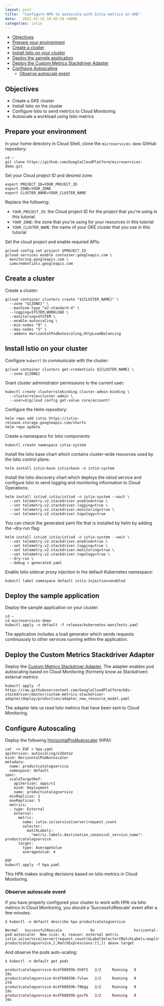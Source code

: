 ```yaml
---
layout: post
title:  "Configure HPA to autoscale with Istio metrics on GKE"
date:   2022-01-15 18:45:10 +0800
categories: istio
---
```


- [Objectives ](#objectives-)
- [Prepare your environment](#prepare-your-environment)
- [Create a cluster](#create-a-cluster)
- [Install Istio on your cluster](#install-istio-on-your-cluster)
- [Deploy the sample application](#deploy-the-sample-application)
- [Deploy the Custom Metrics Stackdriver Adapter](#deploy-the-custom-metrics-stackdriver-adapter)
- [Configure Autoscaling](#configure-autoscaling)
  - [Observe autoscale event](#observe-autoscale-event)

## Objectives

-  Create a GKE cluster
-  Install Istio on the cluster
-  Configure Istio to send metrics to Cloud Monitoring
-  Autoscale a workload using Istio metrics

## Prepare your environment

In your home directory in Cloud Shell, clone the `microservices-demo` GitHub repository:

```
cd ~
git clone https://github.com/GoogleCloudPlatform/microservices-demo.git
```

Set your Cloud project ID and desired zone:

```
export PROJECT_ID=YOUR_PROJECT_ID
export ZONE=YOUR_ZONE
export CLUSTER_NAME=YOUR_CLUSTER_NAME
```

Replace the following:

   -  `YOUR_PROJECT_ID`: the Cloud project ID for the project that you're using in this tutorial
   -  `YOUR_ZONE`: the zone that you're using for your resources in this tutorial
   -  `YOUR_CLUSTER_NAME`: the name of your GKE cluster that you use in this tutorial

Set the cloud project and enable required APIs:

```
gcloud config set project $PROJECT_ID
gcloud services enable container.googleapis.com \
  monitoring.googleapis.com \
  iamcredentials.googleapis.com
```

## Create a cluster

Create a cluster:

```
gcloud container clusters create "${CLUSTER_NAME}" \
  --zone "${ZONE}" \
  --machine-type "e2-standard-4" \
  --logging=SYSTEM,WORKLOAD \
  --monitoring=SYSTEM \
  --enable-autoscaling \
  --min-nodes "0" \
  --max-nodes "5" \
  --addons HorizontalPodAutoscaling,HttpLoadBalancing
```

## Install Istio on your cluster

Configure `kubectl` to communicate with the cluster:

```
gcloud container clusters get-credentials ${CLUSTER_NAME} \
  --zone ${ZONE}
```

Grant cluster administrator permissions to the current user:

```
kubectl create clusterrolebinding cluster-admin-binding \
  --clusterrole=cluster-admin \
  --user=$(gcloud config get-value core/account)
```

Configure the Helm repository:

```
helm repo add istio https://istio-release.storage.googleapis.com/charts
helm repo update
```

Create a namespace for Istio components:

```
kubectl create namespace istio-system
```

Install the Istio base chart which contains cluster-wide resources used by the Istio control plane:

```
helm install istio-base istio/base -n istio-system
```

Install the Istio discovery chart which deploys the istiod service and configure Istio to send logging and monitoring information to Cloud Operations:

```
helm install istiod istio/istiod -n istio-system --wait \
  --set telemetry.v2.stackdriver.enabled=true \
  --set telemetry.v2.stackdriver.logging=true \
  --set telemetry.v2.stackdriver.monitoring=true \
  --set telemetry.v2.stackdriver.topology=true
```

You can check the generated yaml file that is installed by helm by adding the –dry-run flag:

```
helm install istiod istio/istiod -n istio-system --wait \
  --set telemetry.v2.stackdriver.enabled=true \
  --set telemetry.v2.stackdriver.logging=true \
  --set telemetry.v2.stackdriver.monitoring=true \
  --set telemetry.v2.stackdriver.topology=true \
  --dry-run \
  --debug > generated.yaml
```

Enable Istio sidecar proxy injection in the default Kubernetes namespace:

```
kubectl label namespace default istio-injection=enabled
```

## Deploy the sample application

Deploy the sample application on your cluster:

```
cd ~
cd microservices-demo
kubectl apply -n default -f release/kubernetes-manifests.yaml
```

The application includes a load generator which sends requests continuously to other services running within the application.

## Deploy the Custom Metrics Stackdriver Adapter

Deploy the [Custom Metrics Stackdriver Adapter](https://github.com/GoogleCloudPlatform/k8s-stackdriver/tree/master/custom-metrics-stackdriver-adapter). The adapter enables pod autoscaling based on Cloud Monitoring (formerly know as Stackdriver) external metrics:

```
kubectl apply -f https://raw.githubusercontent.com/GoogleCloudPlatform/k8s-stackdriver/master/custom-metrics-stackdriver-adapter/deploy/production/adapter_new_resource_model.yaml
```

The adapter lets us read Istio metrics that have been sent to Cloud Monitoring.

## Configure Autoscaling

Deploy the following [HorizontalPodAutoscaler](https://kubernetes.io/docs/tasks/run-application/horizontal-pod-autoscale/) (HPA):

```
cat  << EOF > hpa.yaml
apiVersion: autoscaling/v2beta2
kind: HorizontalPodAutoscaler
metadata:
  name: productcatalogservice
  namespace: default
spec:
  scaleTargetRef:
    apiVersion: apps/v1
    kind: Deployment
    name: productcatalogservice
  minReplicas: 1
  maxReplicas: 5
  metrics:
  - type: External
    external:
      metric:
        name: istio.io|service|server|request_count
        selector:
          matchLabels:
            "metric.labels.destination_canonical_service_name": productcatalogservice
      target:
        type: AverageValue
        averageValue: 4

EOF
kubectl apply -f hpa.yaml
```

This HPA makes scaling decisions based on Istio metrics in Cloud Monitoring.

### Observe autoscale event

If you have properly configured your cluster to work with HPA via Istio metrics in Cloud Monitoring, you should a ‘SuccessfulRescale' event after a few minutes:

```
$ kubectl -n default describe hpa productcatalogservice

Normal   SuccessfulRescale             9s                  horizontal-pod-autoscaler  New size: 4; reason: external metric istio.io|service|server|request_count(&LabelSelector{MatchLabels:map[string]string{metric.labels.destination_workload_name: productcatalogservice,},MatchExpressions:[],}) above target
```

And observe the pods auto-scaling:

```
$ kubectl -n default get pods

productcatalogservice-6c4f68859b-5h8f2   2/2     Running   0          19s
productcatalogservice-6c4f68859b-7vlwv   2/2     Running   0          27d
productcatalogservice-6c4f68859b-f8bgq   2/2     Running   0          19s
productcatalogservice-6c4f68859b-gsvfk   2/2     Running   0          19s
```